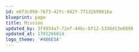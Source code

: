 ```yaml
---
id: e0f3c098-7673-42fc-942f-77132b99816a
blueprint: page
title: Mission
updated_by: 3f4934a7-72ef-446c-bf12-5336d13e6898
updated_at: 1701266814
logo_theme: '#4B6E5A'
---
```

